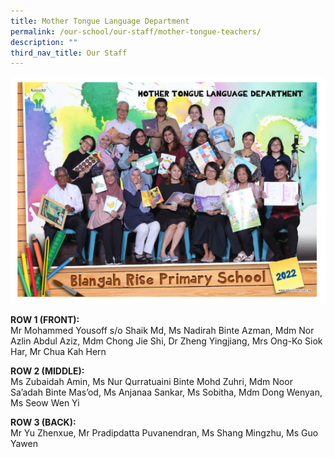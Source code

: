 ```yaml
---
title: Mother Tongue Language Department
permalink: /our-school/our-staff/mother-tongue-teachers/
description: ""
third_nav_title: Our Staff
---
```

<img src="/images/mtdepart.jpg">
<p><strong>ROW 1 (FRONT):</strong><br>Mr Mohammed Yousoff s/o Shaik Md, Ms Nadirah Binte Azman, Mdm Nor Azlin Abdul Aziz, Mdm Chong Jie Shi, Dr Zheng Yingjiang, Mrs Ong-Ko Siok Har, Mr Chua Kah Hern
</p>
<p><strong>ROW 2 (MIDDLE):</strong><br>Ms Zubaidah Amin, Ms Nur Qurratuaini Binte Mohd Zuhri, Mdm Noor Sa’adah Binte Mas’od, Ms Anjanaa Sankar, Ms Sobitha, Mdm Dong Wenyan, Ms Seow Wen Yi</p>
<p><strong>ROW 3 (BACK):</strong><br>Mr Yu Zhenxue, Mr Pradipdatta Puvanendran, Ms Shang Mingzhu, Ms Guo Yawen</p>